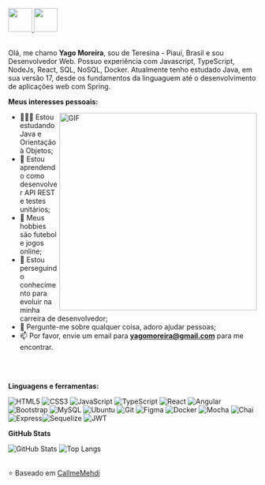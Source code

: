 <a href="https://github.com/yagobmoreira" target="_blank">
  <img src="https://cdn.iconscout.com/icon/free/png-256/github-108-438008.png" width="48px" height="48px">
</a> 
<a href="https://www.linkedin.com/in/yagobmoreira/" target="_blank">
  <img src="https://i.ibb.co/Kx2GSrT/linkedin.png" width="48px" height="48px">
</a>

<br />
<br />

Olá, me chamo **Yago Moreira**, sou de Teresina - Piauí, Brasil e sou Desenvolvedor Web. Possuo experiência com Javascript, TypeScript, NodeJs, React, SQL, NoSQL, Docker. Atualmente tenho estudado Java, em sua versão 17, desde os fundamentos da linguaguem até o desenvolvimento de aplicações web com Spring. 

**Meus interesses pessoais:**

<img align="right" alt="GIF" src="https://i.pinimg.com/originals/e4/26/70/e426702edf874b181aced1e2fa5c6cde.gif" width="400px" />

- 👨🏽‍💻 Estou estudando Java e Orientação à Objetos;
- 🌱 Estou aprendendo como desenvolver API REST e testes unitários;
- 🤔 Meus hobbies são futebol e jogos online;
- 💼 Estou perseguindo conhecimento para evoluir na minha carreira de desenvolvedor;
- 💬 Pergunte-me sobre qualquer coisa, adoro ajudar pessoas;
- 📫 Por favor, envie um email para **yagomoreira@gmail.com** para me encontrar.

<br />
<br />

**Linguagens e ferramentas:**  

![HTML5](https://img.shields.io/badge/HTML5-E34F26?style=for-the-badge&logo=html5&logoColor=white)  ![CSS3](https://img.shields.io/badge/CSS3-1572B6?style=for-the-badge&logo=css3&logoColor=white)  ![JavaScript](https://img.shields.io/badge/JavaScript-F7DF1E?style=for-the-badge&logo=javascript&logoColor=black)  ![TypeScript](https://img.shields.io/badge/TypeScript-007ACC?style=for-the-badge&logo=typescript&logoColor=white)  ![React](https://img.shields.io/badge/React-20232A?style=for-the-badge&logo=react&logoColor=61DAFB)  ![Angular](https://img.shields.io/badge/Angular-DD0031?style=for-the-badge&logo=angular&logoColor=white)  ![Bootstrap](https://img.shields.io/badge/-boostrap-0D1117?style=for-the-badge&logo=bootstrap&labelColor=0D1117)  ![MySQL](https://img.shields.io/badge/MySQL-00000F?style=for-the-badge&logo=mysql&logoColor=white)  ![Ubuntu](https://img.shields.io/badge/Ubuntu-35495E?style=for-the-badge&logo=ubuntu&logoColor=2CA5E0)  ![Git](https://img.shields.io/badge/GIT-E44C30?style=for-the-badge&logo=git&logoColor=white)  ![Figma](https://img.shields.io/badge/Figma-696969?style=for-the-badge&logo=figma&logoColor=figma) ![Docker](https://img.shields.io/badge/Docker-2CA5E0?style=for-the-badge&logo=docker&logoColor=white) ![Mocha](https://img.shields.io/badge/Mocha-8D6748?style=for-the-badge&logo=Mocha&logoColor=white) ![Chai](https://img.shields.io/badge/chai-A30701?style=for-the-badge&logo=chai&logoColor=white) ![Express](https://img.shields.io/badge/Express%20js-000000?style=for-the-badge&logo=express&logoColor=white)![Sequelize](https://img.shields.io/badge/Sequelize-52B0E7?style=for-the-badge&logo=Sequelize&logoColor=white) ![JWT](https://img.shields.io/badge/JWT-000000?style=for-the-badge&logo=JSON%20web%20tokens&logoColor=white)


**GitHub Stats** 

![GitHub Stats](https://github-readme-stats.vercel.app/api?username=yagobmoreira&theme=transparent&bg_color=000&border_color=30A3DC&show_icons=true&icon_color=30A3DC&title_color=E94D5F&text_color=FFF)  ![Top Langs](https://github-readme-stats-git-masterrstaa-rickstaa.vercel.app/api/top-langs/?username=yagobmoreira&layout=compact&bg_color=000&border_color=30A3DC&title_color=E94D5F&text_color=FFF)
<br />
<br />


⭐️ Baseado em [CallmeMehdi](https://github.com/CallmeMehdi)
